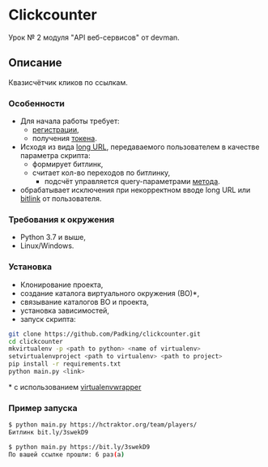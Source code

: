 # Clickcounter
Урок № 2 модуля "API веб-сервисов" от devman.

## Описание

Квазисчётчик кликов по ссылкам.


### Особенности

* Для начала работы требует:
  * [регистрации](https://bit.ly/),
  * получения [токена](https://bitly.com/a/oauth_apps).
* Исходя из вида [long URL](https://github.com/Padking/clickcounter/wiki), передаваемого пользователем в качестве параметра скрипта:
  * формирует битлинк,
  * считает кол-во переходов по битлинку,
    + подсчёт управляется query-параметрами [метода](https://dev.bitly.com/api-reference#getClicksSummaryForBitlink).
* обрабатывает исключения при некорректном вводе long URL или [bitlink](https://github.com/Padking/clickcounter/wiki) от пользователя.


### Требования к окружения

* Python 3.7 и выше,
* Linux/Windows.

### Установка

- Клонирование проекта,
- создание каталога виртуального окружения (ВО)*,
-  связывание каталогов ВО и проекта,
-  установка зависимостей,
-  запуск скрипта:
```bash
git clone https://github.com/Padking/clickcounter.git
cd clickcounter
mkvirtualenv -p <path to python> <name of virtualenv>
setvirtualenvproject <path to virtualenv> <path to project>
pip install -r requirements.txt
python main.py <link>
```

\* с использованием [virtualenvwrapper](https://virtualenvwrapper.readthedocs.io/en/latest/index.html)


### Пример запуска

```bash
$ python main.py https://hctraktor.org/team/players/
Битлинк bit.ly/3swekD9
```
```bash
$ python main.py https://bit.ly/3swekD9
По вашей ссылке прошли: 6 раз(а)
```
